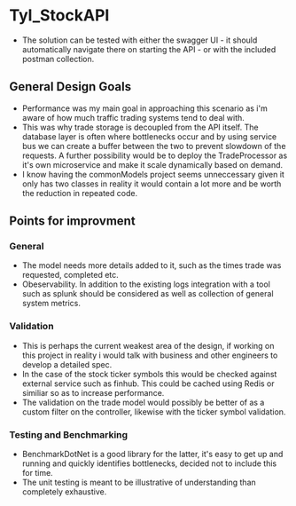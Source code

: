 # Tyl_StockAPI

- The solution can be tested with either the swagger UI - it should automatically navigate there on starting the API - or with the included postman collection.

## General Design Goals

- Performance was my main goal in approaching this scenario as i'm aware of how much traffic trading systems tend to deal with.
- This was why trade storage is decoupled from the API itself. The database layer is often where bottlenecks occur and by using service bus
we can create a buffer between the two to prevent slowdown of the requests. A further possibility would be to deploy the TradeProcessor as
it's own microservice and make it scale dynamically based on demand. 
- I know having the commonModels project seems unneccessary given it only has two classes in reality it would contain 
a lot more and be worth the reduction in repeated code.

## Points for improvment

### General
- The model needs more details added to it, such as the times trade was requested, completed etc.  
- Obeservability. In addition to the existing logs integration with a tool such as splunk should be considered as well as collection of general system metrics.

### Validation 
- This is perhaps the current weakest area of the design, if working on this project in reality i would talk with business and other engineers to develop a detailed spec.
- In the case of the stock ticker symbols this would be checked against external service such as finhub. This could be cached using Redis or similiar so as to increase performance.
- The validation on the trade model would possibly be better of as a custom filter on the controller, likewise with the ticker symbol validation.

### Testing and Benchmarking
- BenchmarkDotNet is a good library for the latter, it's easy to get up and running and quickly identifies bottlenecks, decided not to include this for time. 
- The unit testing is meant to be illustrative of understanding than completely exhaustive.
